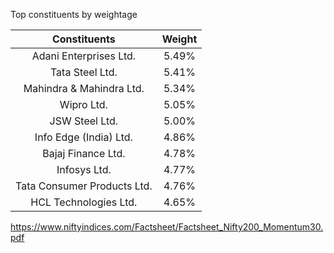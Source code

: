 Top constituents by weightage

| Constituents | Weight |
| :---:   | :-: |
| Adani Enterprises Ltd. |  5.49% |
| Tata Steel Ltd. | 5.41%|
| Mahindra & Mahindra Ltd. |  5.34% |
| Wipro Ltd. |  5.05% |
| JSW Steel Ltd. |  5.00% |
| Info Edge (India) Ltd. |  4.86% |
| Bajaj Finance Ltd. | 4.78%|
| Infosys Ltd. |  4.77% |
| Tata Consumer Products Ltd. |  4.76% |
| HCL Technologies Ltd. |4.65%|


https://www.niftyindices.com/Factsheet/Factsheet_Nifty200_Momentum30.pdf
 
 
 
 
 
 
 
